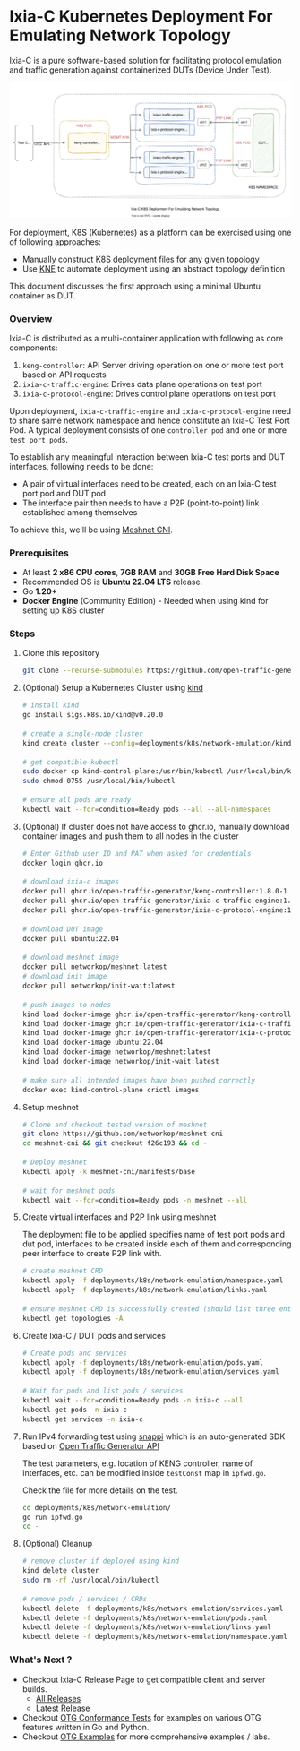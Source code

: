 # Ixia-C Kubernetes Deployment For Emulating Network Topology

Ixia-C is a pure software-based solution for facilitating protocol emulation and traffic generation against containerized DUTs (Device Under Test).

<p align="center">
<img src="ixia-c-k8s.drawio.svg" alt="Ixia-C K8S Deployment For Emulating Network Topology">
</p>

For deployment, K8S (Kubernetes) as a platform can be exercised using one of following approaches:
- Manually construct K8S deployment files for any given topology
- Use [KNE](https://github.com/openconfig/kne) to automate deployment using an abstract topology definition

This document discusses the first approach using a minimal Ubuntu container as DUT.

### Overview

Ixia-C is distributed as a multi-container application with following as core components:
1. `keng-controller`: API Server driving operation on one or more test port based on API requests
2. `ixia-c-traffic-engine`: Drives data plane operations on test port
3. `ixia-c-protocol-engine`: Drives control plane operations on test port

Upon deployment, `ixia-c-traffic-engine` and `ixia-c-protocol-engine` need to share same network namespace and hence constitute an Ixia-C Test Port Pod. A typical deployment consists of one `controller pod` and one or more `test port pod`s.

To establish any meaningful interaction between Ixia-C test ports and DUT interfaces, following needs to be done:
- A pair of virtual interfaces need to be created, each on an Ixia-C test port pod and DUT pod
- The interface pair then needs to have a P2P (point-to-point) link established among themselves

To achieve this, we'll be using [Meshnet CNI](https://github.com/networkop/meshnet-cni).


### Prerequisites

- At least **2 x86 CPU cores**, **7GB RAM** and **30GB Free Hard Disk Space**
- Recommended OS is **Ubuntu 22.04 LTS** release.
- Go **1.20+**
- **Docker Engine** (Community Edition) - Needed when using kind for setting up K8S cluster

### Steps

1. Clone this repository

    ```bash
    git clone --recurse-submodules https://github.com/open-traffic-generator/ixia-c.git && cd ixia-c
    ```

2. (Optional) Setup a Kubernetes Cluster using [kind](https://kind.sigs.k8s.io/)

    ```bash
    # install kind
    go install sigs.k8s.io/kind@v0.20.0

    # create a single-node cluster
    kind create cluster --config=deployments/k8s/network-emulation/kind.yaml --wait 30s

    # get compatible kubectl
    sudo docker cp kind-control-plane:/usr/bin/kubectl /usr/local/bin/kubectl
    sudo chmod 0755 /usr/local/bin/kubectl

    # ensure all pods are ready
    kubectl wait --for=condition=Ready pods --all --all-namespaces
    ```

3. (Optional) If cluster does not have access to ghcr.io, manually download container images and push them to all nodes in the cluster

    ```bash
    # Enter Github user ID and PAT when asked for credentials
    docker login ghcr.io

    # download ixia-c images
    docker pull ghcr.io/open-traffic-generator/keng-controller:1.8.0-1
    docker pull ghcr.io/open-traffic-generator/ixia-c-traffic-engine:1.8.0.25
    docker pull ghcr.io/open-traffic-generator/ixia-c-protocol-engine:1.00.0.393

    # download DUT image
    docker pull ubuntu:22.04

    # download meshnet image
    docker pull networkop/meshnet:latest
    # download init image
    docker pull networkop/init-wait:latest

    # push images to nodes
    kind load docker-image ghcr.io/open-traffic-generator/keng-controller:1.8.0-1
    kind load docker-image ghcr.io/open-traffic-generator/ixia-c-traffic-engine:1.8.0.25
    kind load docker-image ghcr.io/open-traffic-generator/ixia-c-protocol-engine:1.00.0.393
    kind load docker-image ubuntu:22.04
    kind load docker-image networkop/meshnet:latest
    kind load docker-image networkop/init-wait:latest

    # make sure all intended images have been pushed correctly
    docker exec kind-control-plane crictl images
    ```

4. Setup meshnet

    ```bash
    # Clone and checkout tested version of meshnet
    git clone https://github.com/networkop/meshnet-cni
    cd meshnet-cni && git checkout f26c193 && cd -

    # Deploy meshnet
    kubectl apply -k meshnet-cni/manifests/base

    # wait for meshnet pods
    kubectl wait --for=condition=Ready pods -n meshnet --all
    ```

5. Create virtual interfaces and P2P link using meshnet

    The deployment file to be applied specifies name of test port pods and dut pod, interfaces to be created inside each of them and corresponding peer interface to create P2P link with.

    ```bash
    # create meshnet CRD
    kubectl apply -f deployments/k8s/network-emulation/namespace.yaml
    kubectl apply -f deployments/k8s/network-emulation/links.yaml

    # ensure meshnet CRD is successfully created (should list three entries)
    kubectl get topologies -A
    ```

6. Create Ixia-C / DUT pods and services

    ```bash
    # Create pods and services
    kubectl apply -f deployments/k8s/network-emulation/pods.yaml
    kubectl apply -f deployments/k8s/network-emulation/services.yaml

    # Wait for pods and list pods / services
    kubectl wait --for=condition=Ready pods -n ixia-c --all
    kubectl get pods -n ixia-c
    kubectl get services -n ixia-c
    ```

7. Run IPv4 forwarding test using [snappi](https://github.com/open-traffic-generator/snappi/tree/main/gosnappi) which is an auto-generated SDK based on [Open Traffic Generator API](https://redocly.github.io/redoc/?url=https://raw.githubusercontent.com/open-traffic-generator/models/master/artifacts/openapi.yaml&nocors)

    The test parameters, e.g. location of KENG controller, name of interfaces, etc. can be modified inside `testConst` map in `ipfwd.go`.

    Check the file for more details on the test.

    ```bash
    cd deployments/k8s/network-emulation/
    go run ipfwd.go
    cd -
    ```

8. (Optional) Cleanup

    ```bash
    # remove cluster if deployed using kind
    kind delete cluster
    sudo rm -rf /usr/local/bin/kubectl

    # remove pods / services / CRDs
    kubectl delete -f deployments/k8s/network-emulation/services.yaml
    kubectl delete -f deployments/k8s/network-emulation/pods.yaml
    kubectl delete -f deployments/k8s/network-emulation/links.yaml
    kubectl delete -f deployments/k8s/network-emulation/namespace.yaml
    ```

### What's Next ?

- Checkout Ixia-C Release Page to get compatible client and server builds.
    * [All Releases](https://github.com/open-traffic-generator/ixia-c/releases)
    * [Latest Release](https://github.com/open-traffic-generator/ixia-c/releases/latest)
- Checkout [OTG Conformance Tests](https://github.com/open-traffic-generator/conformance) for examples on various OTG features written in Go and Python.
- Checkout [OTG Examples](https://github.com/open-traffic-generator/otg-examples) for more comprehensive examples / labs.
